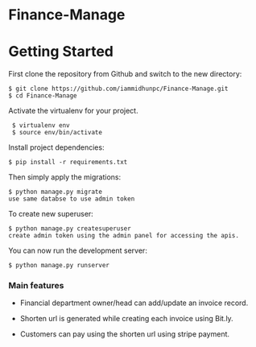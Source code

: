 # Finance-Manage
# Getting Started

First clone the repository from Github and switch to the new directory:

    $ git clone https://github.com/iammidhunpc/Finance-Manage.git
    $ cd Finance-Manage
    
Activate the virtualenv for your project.

     $ virtualenv env
     $ source env/bin/activate

Install project dependencies:

    $ pip install -r requirements.txt
    

Then simply apply the migrations:

    $ python manage.py migrate
    use same databse to use admin token

To create new superuser:

    $ python manage.py createsuperuser
    create admin token using the admin panel for accessing the apis.

You can now run the development server:

    $ python manage.py runserver
    
### Main features

* Financial department owner/head can add/update an invoice record.

* Shorten url is generated while creating each invoice using Bit.ly.

* Customers can pay using the shorten url using stripe payment.



